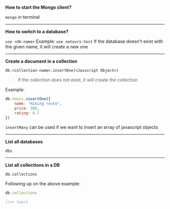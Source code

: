 **How to start the Mongo client?**

`mongo` in terminal

----
**How to switch to a database?**

`use <db-name>`
Example: `use natours-test`
If the database doesn't exist with the given name, it will create a new one

---
**Create a document in a collection**

`db.<collection-name>.insertOne(<Javscript Object>)`

> If the collection does not exist, it will create the collection

Example:
```js
db.tours.insertOne({
	name: "Hiking route",
	price: 300,
	rating: 4.7
})
```

`insertMany` can be used if we want to insert an array of javascript objects

---
**List all databases**

`dbs`

---
**List all collections in a DB**

`db.collections`

Following up on the above example:
```js
db.collections

//=> tours
```